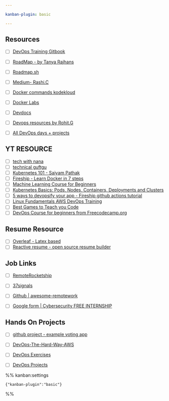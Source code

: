 ```yaml
---

kanban-plugin: basic

---
```


## Resources

- [ ] [DevOps Training Gitbook](https://tkssharma-devops.gitbook.io/devops-training/)
- [ ] [RoadMap - by Tanya Rajhans](https://whimsical.com/devops-roadmap-by-tanya-rajhans-Gzg5CcLQgAV8oUDbtdMXbk)
- [ ] [Roadmap.sh](https://roadmap.sh/devops)
- [ ] [Medium- Rashi.C](https://medium.com/@12rashic)
- [ ] [Docker commands kodekloud](https://kodekloud.com/topic/basic-docker-commands/)
- [ ] [Docker Labs](https://kodekloud.com/topic/labs-basic-docker-commands-beta-3/)
- [ ] [Devdocs](https://devdocs.io/)
- [ ] [Devops resources by Rohit.G](https://github.com/rohitg00/DevOpsCommunity)
- [ ] [All DevOps days + projects](https://medium.com/@saurabhdahibhate50)


## YT RESOURCE

- [ ] [tech with nana](https://tkssharma-devops.gitbook.io/devops-training/)
- [ ] [technical guftgu](https://www.youtube.com/watch?v=eX3ZimWWHh4&list=PLBGx66SQNZ8aPsFDwb79JrS2KQBTIZo10)
- [ ] [Kubernetes 101 - Saiyam Pathak](https://www.youtube.com/watch?v=PN3VqbZqmD8)
- [ ] [Fireship - Learn Docker in 7 steps](https://www.youtube.com/watch?v=gAkwW2tuIqE)
- [ ] [Machine Learning Course for Beginners](https://www.youtube.com/watch?v=NWONeJKn6kc)
- [ ] [Kubernetes Basics: Pods, Nodes, Containers, Deployments and Clusters](https://www.youtube.com/watch?v=B_X4l4HSgtc&pp=ygUca3ViZXJuZXRlcyBjbHVzdGVycyBoYXJkd2FyZQ%3D%3D)
- [ ] [5 ways to devopsify your app - Fireship github actions tutorial](https://www.youtube.com/watch?v=eB0nUzAI7M8)
- [ ] [Linux Fundamentals AWS DevOps Training](https://www.youtube.com/watch?v=QZv9eQvr15I)
- [ ] [Best Games to Teach you Code](https://www.youtube.com/watch?v=A8SythA_P_U)
- [ ] [DevOps Course for beginners from Freecodecamp.org](https://youtu.be/j5Zsa_eOXeY)

## Resume Resource
- [ ] [Overleaf - Latex based](https://www.overleaf.com/)
- [ ] [Reactive resume - open source resume builder](https://rxresu.me/)
      
## Job Links
- [ ] [RemoteRocketship](https://www.remoterocketship.com/)
- [ ] [37signals](https://37signals.com/)
- [ ] [Github | awesome-remotework](https://github.com/hugo53/awesome-RemoteWork)
- [ ] [Google form | Cybersecurity FREE INTERNSHIP](https://docs.google.com/forms/d/e/1FAIpQLSdddr_JaCY6zRFfm2dVMDm2tFmW1q3l-Oo5S2zoNeUKDV_CRw/viewform)


## Hands On Projects

- [ ] [github project - example voting app](https://github.com/dockersamples/example-voting-app)
- [ ] [DevOps-The-Hard-Way-AWS](https://github.com/AdminTurnedDevOps/DevOps-The-Hard-Way-AWS)
- [ ] [DevOps Exercises](https://github.com/bregman-arie/devops-exercises)
- [ ] [DevOps Projects](https://github.com/Abhinav-26/DevOps-Projects)


%% kanban:settings
```
{"kanban-plugin":"basic"}
```
%%


